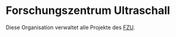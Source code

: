 # Forschungszentrum Ultraschall
Diese Organisation verwaltet alle Projekte des [FZU](https://fz-u.de).
